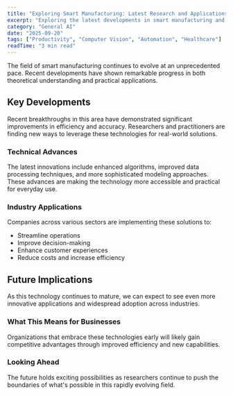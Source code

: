 ```yaml
---
title: "Exploring Smart Manufacturing: Latest Research and Applications"
excerpt: "Exploring the latest developments in smart manufacturing and their implications for the future of artificial intelligence and automation."
category: "General AI"
date: "2025-09-20"
tags: ["Productivity", "Computer Vision", "Automation", "Healthcare"]
readTime: "3 min read"
---
```


The field of smart manufacturing continues to evolve at an unprecedented pace. Recent developments have shown remarkable progress in both theoretical understanding and practical applications.

## Key Developments

Recent breakthroughs in this area have demonstrated significant improvements in efficiency and accuracy. Researchers and practitioners are finding new ways to leverage these technologies for real-world solutions.

### Technical Advances

The latest innovations include enhanced algorithms, improved data processing techniques, and more sophisticated modeling approaches. These advances are making the technology more accessible and practical for everyday use.

### Industry Applications

Companies across various sectors are implementing these solutions to:
- Streamline operations
- Improve decision-making
- Enhance customer experiences
- Reduce costs and increase efficiency

## Future Implications

As this technology continues to mature, we can expect to see even more innovative applications and widespread adoption across industries.

### What This Means for Businesses

Organizations that embrace these technologies early will likely gain competitive advantages through improved efficiency and new capabilities.

### Looking Ahead

The future holds exciting possibilities as researchers continue to push the boundaries of what's possible in this rapidly evolving field.